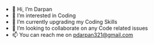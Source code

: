 - 👋 Hi, I’m Darpan
- 👀 I’m interested in Coding
- 🌱 I’m currently upgrading my Coding Skills
- 💞️ I’m looking to collaborate on any Code related issues
- 📫 You can reach me on pdarpan321@gmail.com

<!---
Darpan321/Darpan321 is a ✨ special ✨ repository because its `README.md` (this file) appears on your GitHub profile.
You can click the Preview link to take a look at your changes.
--->
